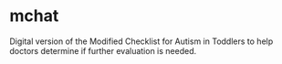 # mchat
Digital version of the Modified Checklist for Autism in Toddlers to help doctors determine if further evaluation is needed.
